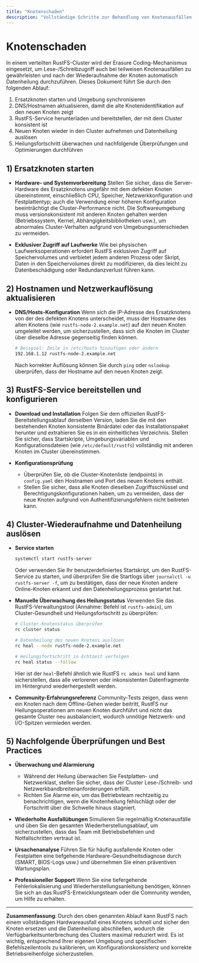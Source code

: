 ```yaml
---
title: "Knotenschaden"
description: "Vollständige Schritte zur Behandlung von Knotenausfällen in RustFS-Clustern. Umfasst hauptsächlich: Vorbereitung der Ersatz-Knotenhardware, Konfigurationsaktualisierung, Service-Bereitstellung, Wiederaufnahme in den Cluster, Datenheilung sowie nachfolgende Überprüfungen und Best Practices."
---
```


# Knotenschaden

In einem verteilten RustFS-Cluster wird der Erasure Coding-Mechanismus eingesetzt, um Lese-/Schreibzugriff auch bei teilweisen Knotenausfällen zu gewährleisten und nach der Wiederaufnahme der Knoten automatisch Datenheilung durchzuführen. Dieses Dokument führt Sie durch den folgenden Ablauf:

1. Ersatzknoten starten und Umgebung synchronisieren
2. DNS/Hostnamen aktualisieren, damit die alte Knotenidentifikation auf den neuen Knoten zeigt
3. RustFS-Service herunterladen und bereitstellen, der mit dem Cluster konsistent ist
4. Neuen Knoten wieder in den Cluster aufnehmen und Datenheilung auslösen
5. Heilungsfortschritt überwachen und nachfolgende Überprüfungen und Optimierungen durchführen

## 1) Ersatzknoten starten

* **Hardware- und Systemvorbereitung**
  Stellen Sie sicher, dass die Server-Hardware des Ersatzknotens ungefähr mit dem defekten Knoten übereinstimmt, einschließlich CPU, Speicher, Netzwerkkonfiguration und Festplattentyp; auch die Verwendung einer höheren Konfiguration beeinträchtigt die Cluster-Performance nicht.
  Die Softwareumgebung muss versionskonsistent mit anderen Knoten gehalten werden (Betriebssystem, Kernel, Abhängigkeitsbibliotheken usw.), um abnormales Cluster-Verhalten aufgrund von Umgebungsunterschieden zu vermeiden.

* **Exklusiver Zugriff auf Laufwerke**
  Wie bei physischen Laufwerksoperationen erfordert RustFS exklusiven Zugriff auf Speichervolumes und verbietet jedem anderen Prozess oder Skript, Daten in den Speichervolumes direkt zu modifizieren, da dies leicht zu Datenbeschädigung oder Redundanzverlust führen kann.

## 2) Hostnamen und Netzwerkauflösung aktualisieren

* **DNS/Hosts-Konfiguration**
  Wenn sich die IP-Adresse des Ersatzknotens von der des defekten Knotens unterscheidet, muss der Hostname des alten Knotens (wie `rustfs-node-2.example.net`) auf den neuen Knoten umgeleitet werden, um sicherzustellen, dass sich die Knoten im Cluster über dieselbe Adresse gegenseitig finden können.

  ```bash
  # Beispiel: Zeile in /etc/hosts hinzufügen oder ändern
  192.168.1.12 rustfs-node-2.example.net
  ```

  Nach korrekter Auflösung können Sie durch `ping` oder `nslookup` überprüfen, dass der Hostname auf den neuen Knoten zeigt.

## 3) RustFS-Service bereitstellen und konfigurieren

* **Download und Installation**
  Folgen Sie dem offiziellen RustFS-Bereitstellungsablauf derselben Version, laden Sie die mit den bestehenden Knoten konsistente Binärdatei oder das Installationspaket herunter und extrahieren Sie es in ein einheitliches Verzeichnis. Stellen Sie sicher, dass Startskripte, Umgebungsvariablen und Konfigurationsdateien (wie `/etc/default/rustfs`) vollständig mit anderen Knoten im Cluster übereinstimmen.

* **Konfigurationsprüfung**

  * Überprüfen Sie, ob die Cluster-Knotenliste (endpoints) in `config.yaml` den Hostnamen und Port des neuen Knotens enthält.
  * Stellen Sie sicher, dass alle Knoten dieselben Zugriffsschlüssel und Berechtigungskonfigurationen haben, um zu vermeiden, dass der neue Knoten aufgrund von Authentifizierungsfehlern nicht beitreten kann.

## 4) Cluster-Wiederaufnahme und Datenheilung auslösen

* **Service starten**

  ```bash
  systemctl start rustfs-server
  ```

  Oder verwenden Sie Ihr benutzerdefiniertes Startskript, um den RustFS-Service zu starten, und überprüfen Sie die Startlogs über `journalctl -u rustfs-server -f`, um zu bestätigen, dass der neue Knoten andere Online-Knoten erkannt und den Datenheilungsprozess gestartet hat.

* **Manuelle Überwachung des Heilungsstatus**
  Verwenden Sie das RustFS-Verwaltungstool (Annahme: Befehl ist `rustfs-admin`), um Cluster-Gesundheit und Heilungsfortschritt zu überprüfen:

  ```bash
  # Cluster-Knotenstatus überprüfen
  rc cluster status

  # Datenheilung des neuen Knotens auslösen
  rc heal --node rustfs-node-2.example.net

  # Heilungsfortschritt in Echtzeit verfolgen
  rc heal status --follow
  ```

  Hier ist der `heal`-Befehl ähnlich wie RustFS `rc admin heal` und kann sicherstellen, dass alle verlorenen oder inkonsistenten Datenfragmente im Hintergrund wiederhergestellt werden.

* **Community-Erfahrungsreferenz**
  Community-Tests zeigen, dass wenn ein Knoten nach dem Offline-Gehen wieder beitritt, RustFS nur Heilungsoperationen am neuen Knoten durchführt und nicht das gesamte Cluster neu ausbalanciert, wodurch unnötige Netzwerk- und I/O-Spitzen vermieden werden.

## 5) Nachfolgende Überprüfungen und Best Practices

* **Überwachung und Alarmierung**

  * Während der Heilung überwachen Sie Festplatten- und Netzwerklast, stellen Sie sicher, dass der Cluster Lese-/Schreib- und Netzwerkbandbreitenanforderungen erfüllt.
  * Richten Sie Alarme ein, um das Betriebsteam rechtzeitig zu benachrichtigen, wenn die Knotenheilung fehlschlägt oder der Fortschritt über die Schwelle hinaus stagniert.

* **Wiederholte Ausfallübungen**
  Simulieren Sie regelmäßig Knotenausfälle und üben Sie den gesamten Wiederherstellungsablauf, um sicherzustellen, dass das Team mit Betriebsbefehlen und Notfallschritten vertraut ist.

* **Ursachenanalyse**
  Führen Sie für häufig ausfallende Knoten oder Festplatten eine tiefgehende Hardware-Gesundheitsdiagnose durch (SMART, BIOS-Logs usw.) und übernehmen Sie einen präventiven Wartungsplan.

* **Professioneller Support**
  Wenn Sie eine tiefergehende Fehlerlokalisierung und Wiederherstellungsanleitung benötigen, können Sie sich an das RustFS-Entwicklungsteam oder die Community wenden, um Hilfe zu erhalten.

---

**Zusammenfassung**: Durch den oben genannten Ablauf kann RustFS nach einem vollständigen Hardwareausfall eines Knotens schnell und sicher den Knoten ersetzen und die Datenheilung abschließen, wodurch die Verfügbarkeitsunterbrechung des Clusters maximal reduziert wird. Es ist wichtig, entsprechend Ihrer eigenen Umgebung und spezifischen Befehlszeilentools zu kalibrieren, um Konfigurationskonsistenz und korrekte Betriebsreihenfolge sicherzustellen.


